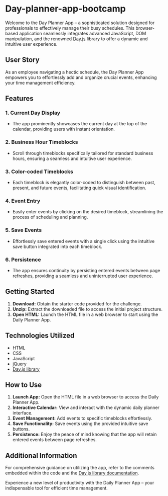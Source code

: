 # Day-planner-app-bootcamp

Welcome to the Day Planner App – a sophisticated solution designed for professionals to effectively manage their busy schedules. This browser-based application seamlessly integrates advanced JavaScript, DOM manipulation, and the renowned [Day.js](https://day.js.org/) library to offer a dynamic and intuitive user experience.

## User Story

As an employee navigating a hectic schedule, the Day Planner App empowers you to effortlessly add and organize crucial events, enhancing your time management efficiency.

## Features

### 1. Current Day Display
- The app prominently showcases the current day at the top of the calendar, providing users with instant orientation.

### 2. Business Hour Timeblocks
- Scroll through timeblocks specifically tailored for standard business hours, ensuring a seamless and intuitive user experience.

### 3. Color-coded Timeblocks
- Each timeblock is elegantly color-coded to distinguish between past, present, and future events, facilitating quick visual identification.

### 4. Event Entry
- Easily enter events by clicking on the desired timeblock, streamlining the process of scheduling and planning.

### 5. Save Events
- Effortlessly save entered events with a single click using the intuitive save button integrated into each timeblock.

### 6. Persistence
- The app ensures continuity by persisting entered events between page refreshes, providing a seamless and uninterrupted user experience.

## Getting Started

1. **Download:** Obtain the starter code provided for the challenge.
2. **Unzip:** Extract the downloaded file to access the initial project structure.
3. **Open HTML:** Launch the HTML file in a web browser to start using the Daily Planner App.

## Technologies Utilized

- HTML
- CSS
- JavaScript
- jQuery
- [Day.js library](https://day.js.org/)

## How to Use

1. **Launch App:** Open the HTML file in a web browser to access the Daily Planner App.
2. **Interactive Calendar:** View and interact with the dynamic daily planner interface.
3. **Event Management:** Add events to specific timeblocks effortlessly.
4. **Save Functionality:** Save events using the provided intuitive save buttons.
5. **Persistence:** Enjoy the peace of mind knowing that the app will retain entered events between page refreshes.

## Additional Information

For comprehensive guidance on utilizing the app, refer to the comments embedded within the code and the [Day.js library documentation](https://day.js.org/).

Experience a new level of productivity with the Daily Planner App – your indispensable tool for efficient time management.
